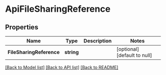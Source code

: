 # ApiFileSharingReference

## Properties
Name | Type | Description | Notes
------------ | ------------- | ------------- | -------------
**FileSharingReference** | **string** |  | [optional] [default to null]

[[Back to Model list]](../README.md#documentation-for-models) [[Back to API list]](../README.md#documentation-for-api-endpoints) [[Back to README]](../README.md)


